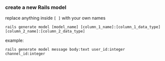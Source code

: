 ### create a new Rails model 
replace anything inside `[ ]` with your own names
```
rails generate model [model_name] [column_1_name]:[column_1_data_type] [column_2_name]:[column_2_data_type]
```
example:
```
rails generate model message body:text user_id:integer channel_id:integer
```
